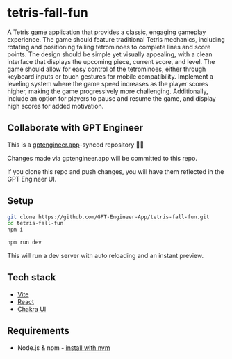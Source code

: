 # tetris-fall-fun

A Tetris game application that provides a classic, engaging gameplay experience. The game should feature traditional Tetris mechanics, including rotating and positioning falling tetrominoes to complete lines and score points. The design should be simple yet visually appealing, with a clean interface that displays the upcoming piece, current score, and level. The game should allow for easy control of the tetrominoes, either through keyboard inputs or touch gestures for mobile compatibility. Implement a leveling system where the game speed increases as the player scores higher, making the game progressively more challenging. Additionally, include an option for players to pause and resume the game, and display high scores for added motivation.

## Collaborate with GPT Engineer

This is a [gptengineer.app](https://gptengineer.app)-synced repository 🌟🤖

Changes made via gptengineer.app will be committed to this repo.

If you clone this repo and push changes, you will have them reflected in the GPT Engineer UI.

## Setup

```sh
git clone https://github.com/GPT-Engineer-App/tetris-fall-fun.git
cd tetris-fall-fun
npm i
```

```sh
npm run dev
```

This will run a dev server with auto reloading and an instant preview.

## Tech stack

- [Vite](https://vitejs.dev/)
- [React](https://react.dev/)
- [Chakra UI](https://chakra-ui.com/)

## Requirements

- Node.js & npm - [install with nvm](https://github.com/nvm-sh/nvm#installing-and-updating)
